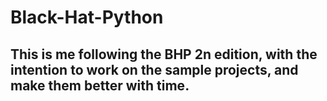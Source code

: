 # Black-Hat-Python

## This is me following the BHP 2n edition, with the intention to work on the sample projects, and make them better with time.

